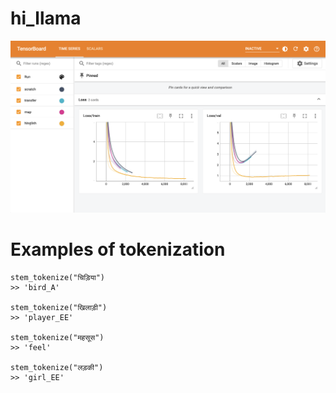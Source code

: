 # hi_llama

![alt text](./assets/tensorboard.png)

# Examples of tokenization

```
stem_tokenize("चिड़िया")
>> 'bird_A'

stem_tokenize("खिलाड़ी")
>> 'player_EE'

stem_tokenize("महसूस")
>> 'feel'

stem_tokenize("लड़की")
>> 'girl_EE'
```
